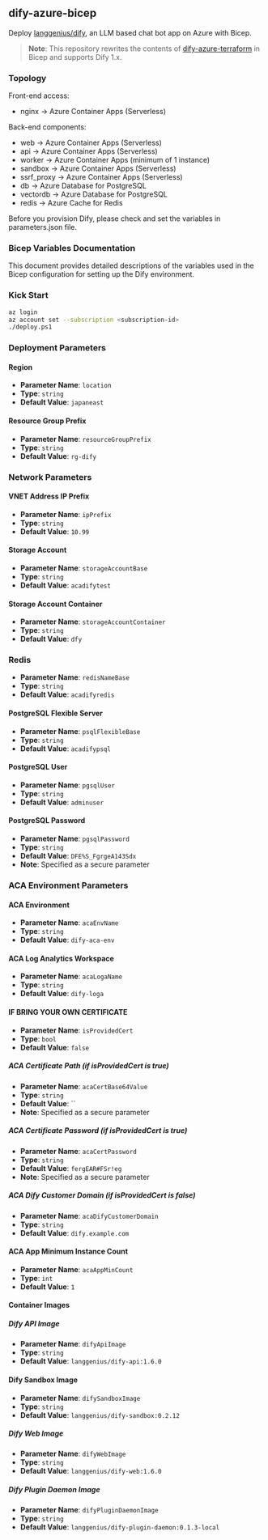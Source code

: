 ## dify-azure-bicep
Deploy [langgenius/dify](https://github.com/langgenius/dify), an LLM based chat bot app on Azure with Bicep.

> **Note**: This repository rewrites the contents of [dify-azure-terraform](https://github.com/nikawang/dify-azure-terraform) in Bicep and supports Dify 1.x.

### Topology
Front-end access:
- nginx -> Azure Container Apps (Serverless)

Back-end components:
- web -> Azure Container Apps (Serverless)
- api -> Azure Container Apps (Serverless)
- worker -> Azure Container Apps (minimum of 1 instance)
- sandbox -> Azure Container Apps (Serverless)
- ssrf_proxy -> Azure Container Apps (Serverless)
- db -> Azure Database for PostgreSQL
- vectordb -> Azure Database for PostgreSQL
- redis -> Azure Cache for Redis

Before you provision Dify, please check and set the variables in parameters.json file.

### Bicep Variables Documentation

This document provides detailed descriptions of the variables used in the Bicep configuration for setting up the Dify environment.
### Kick Start
```bash
az login
az account set --subscription <subscription-id>
./deploy.ps1
```

### Deployment Parameters

#### Region

- **Parameter Name**: `location`
- **Type**: `string`
- **Default Value**: `japaneast`

#### Resource Group Prefix

- **Parameter Name**: `resourceGroupPrefix`
- **Type**: `string`
- **Default Value**: `rg-dify`

### Network Parameters

#### VNET Address IP Prefix

- **Parameter Name**: `ipPrefix`
- **Type**: `string`
- **Default Value**: `10.99`

#### Storage Account

- **Parameter Name**: `storageAccountBase`
- **Type**: `string`
- **Default Value**: `acadifytest`

#### Storage Account Container

- **Parameter Name**: `storageAccountContainer`
- **Type**: `string`
- **Default Value**: `dfy`

### Redis

- **Parameter Name**: `redisNameBase`
- **Type**: `string`
- **Default Value**: `acadifyredis`

#### PostgreSQL Flexible Server

- **Parameter Name**: `psqlFlexibleBase`
- **Type**: `string`
- **Default Value**: `acadifypsql`

#### PostgreSQL User

- **Parameter Name**: `pgsqlUser`
- **Type**: `string`
- **Default Value**: `adminuser`

#### PostgreSQL Password

- **Parameter Name**: `pgsqlPassword`
- **Type**: `string`
- **Default Value**: `DFE%S_FgrgeA143Sdx`
- **Note**: Specified as a secure parameter

### ACA Environment Parameters

#### ACA Environment

- **Parameter Name**: `acaEnvName`
- **Type**: `string`
- **Default Value**: `dify-aca-env`

#### ACA Log Analytics Workspace

- **Parameter Name**: `acaLogaName`
- **Type**: `string`
- **Default Value**: `dify-loga`

#### IF BRING YOUR OWN CERTIFICATE

- **Parameter Name**: `isProvidedCert`
- **Type**: `bool`
- **Default Value**: `false`


##### ACA Certificate Path (if isProvidedCert is true)

- **Parameter Name**: `acaCertBase64Value`
- **Type**: `string`
- **Default Value**: ``
- **Note**: Specified as a secure parameter

##### ACA Certificate Password (if isProvidedCert is true)

- **Parameter Name**: `acaCertPassword`
- **Type**: `string`
- **Default Value**: `fergEAR#FSr!eg`
- **Note**: Specified as a secure parameter

##### ACA Dify Customer Domain (if isProvidedCert is false)

- **Parameter Name**: `acaDifyCustomerDomain`
- **Type**: `string`
- **Default Value**: `dify.example.com`

#### ACA App Minimum Instance Count

- **Parameter Name**: `acaAppMinCount`
- **Type**: `int`
- **Default Value**: `1`

#### Container Images

##### Dify API Image

- **Parameter Name**: `difyApiImage`
- **Type**: `string`
- **Default Value**: `langgenius/dify-api:1.6.0`

#### Dify Sandbox Image

- **Parameter Name**: `difySandboxImage`
- **Type**: `string`
- **Default Value**: `langgenius/dify-sandbox:0.2.12`

##### Dify Web Image

- **Parameter Name**: `difyWebImage`
- **Type**: `string`
- **Default Value**: `langgenius/dify-web:1.6.0`

##### Dify Plugin Daemon Image

- **Parameter Name**: `difyPluginDaemonImage`
- **Type**: `string`
- **Default Value**: `langgenius/dify-plugin-daemon:0.1.3-local`
